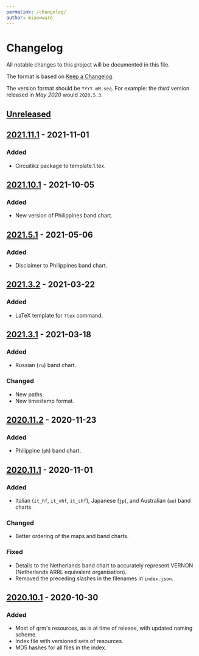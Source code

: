 ```yaml
---
permalink: /changelog/
author: miaowware
---
```


# Changelog
All notable changes to this project will be documented in this file.

The format is based on [Keep a Changelog](https://keepachangelog.com/en/1.0.0/).

The version format should be `YYYY.mM.seq`. For example: the *third* version released in *May 2020* would `2020.5.3`.


## [Unreleased]


## [2021.11.1] - 2021-11-01
### Added
- Circuitikz package to template.1.tex.


## [2021.10.1] - 2021-10-05
### Added
- New version of Philippines band chart.


## [2021.5.1] - 2021-05-06
### Added
- Disclaimer to Philippines band chart.


## [2021.3.2] - 2021-03-22
### Added
- LaTeX template for `?tex` command.


## [2021.3.1] - 2021-03-18
### Added
- Russian (`ru`) band chart.
### Changed
- New paths.
- New timestamp format.


## [2020.11.2] - 2020-11-23
### Added
- Philippine (`ph`) band chart.


## [2020.11.1] - 2020-11-01
### Added
- Italian (`it_hf`, `it_vhf`, `it_shf`), Japanese (`jp`), and Australian (`au`) band charts.
### Changed
- Better ordering of the maps and band charts.
### Fixed
- Details to the Netherlands band chart to accurately represent VERNON (Netherlands ARRL equivalent organisation).
- Removed the preceding slashes in the filenames in `index.json`.


## [2020.10.1] - 2020-10-30
### Added
- Most of qrm's resources, as is at time of release, with updated naming scheme.
- Index file with versioned sets of resources.
- MD5 hashes for all files in the index.


[Unreleased]: https://github.com/miaowware/qrm-resources/compare/v2021.11.1...HEAD
[2021.11.1]: https://github.com/miaowware/qrm-resources/releases/tag/v2021.11.1
[2021.10.1]: https://github.com/miaowware/qrm-resources/releases/tag/v2021.10.1
[2021.5.1]: https://github.com/miaowware/qrm-resources/releases/tag/v2021.5.1
[2021.3.2]: https://github.com/miaowware/qrm-resources/releases/tag/v2021.5.1
[2021.3.2]: https://github.com/miaowware/qrm-resources/releases/tag/v2021.3.2
[2021.3.1]: https://github.com/miaowware/qrm-resources/releases/tag/v2021.3.1
[2020.11.2]: https://github.com/miaowware/qrm-resources/releases/tag/v2020.11.2
[2020.11.1]: https://github.com/miaowware/qrm-resources/releases/tag/v2020.11.1
[2020.10.1]: https://github.com/miaowware/qrm-resources/releases/tag/v2020.10.1
